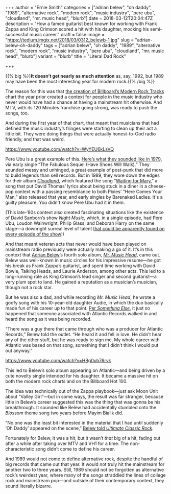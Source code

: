 +++
author = "Ernie Smith"
categories = ["adrian belew", "oh daddy", "1989", "alternative rock", "modern rock", "music industry", "pere ubu", "cloudland", "mr. music head", "blurb"]
date = 2018-03-12T20:04:47Z
description = "How a famed guitarist best known for working with Frank Zappa and King Crimson scored a hit with his daughter, mocking his semi-successful music career."
draft = false
image = "https://tedium.imgix.net/2018/03/0312_belewb-1.jpg"
slug = "adrian-belew-oh-daddy"
tags = ["adrian belew", "oh daddy", "1989", "alternative rock", "modern rock", "music industry", "pere ubu", "cloudland", "mr. music head", "blurb"]
variant = "blurb"
title = "Literal Dad Rock"

+++

{{% big %}}**It doesn’t get nearly as much attention** as, say, 1992, but 1989 may have been the most interesting year for modern rock.{{% /big %}}

The reason for this was that [the creation of Billboard’s Modern Rock Tracks](https://pitchfork.com/features/article/9214-radio-friendly-unit-shifters-25-years-of-billboards-alternative-music-chart/) chart the year prior created a context for people in the music industry who never would have had a chance at having a mainstream hit otherwise. And MTV, with its 120 Minutes franchise going strong, was ready to push the songs, too.

And during the first year of that chart, that meant that musicians that had defined the music industry’s fringes were starting to clean up their act a little bit. They were doing things that were actually honest-to-God radio friendly, and that was weird.

https://www.youtube.com/watch?v=WyYEU6kLsVQ

Pere Ubu is a great example of this. [Here’s what they sounded like in 1979](https://www.youtube.com/watch?v=3NeQgzBZ_G0), via early single “The Fabulous Sequel (Have Shoes Will Walk).” They sounded messy and unhinged, a great example of post-punk that did more to build legends than sell records. But in 1989, they wore down the edges for their album [*Cloudland*](http://amzn.to/2p817A9), which featured the song “[Waiting for Mary](https://www.youtube.com/watch?v=WyYEU6kLsVQ),” a song that put David Thomas’ lyrics about being stuck in a diner in a cheese-pop context with a passing resemblance to both Pixies’ “Here Comes Your Man,” also released that year, and early singles by Barenaked Ladies. It's a guilty pleasure. You didn't know Pere Ubu had it in them.

(This late-‘80s context also created fascinating situations like the existence of David Sanborn’s show *Night Music*, which, in a single episode, had Pere Ubu, Loudon Wainwright, Philip Glass, and Deborah Harry on the same stage—a downright surreal level of talent [that could be apparently found on every episode of the show](https://www.nashvillescene.com/music/article/13048701/twentyfive-years-later-hostsaxophonist-david-sanborn-looks-back-on-nbcs-sunday-night)!)

And that meant veteran acts that never would have been played on mainstream radio previously were actually making a go of it. It’s in this context that [Adrian Belew](https://www.allmusic.com/artist/adrian-belew-mn0000498577)’s fourth solo album, [*Mr. Music Head*](http://amzn.to/2Gkwu2H), came out. Belew was well-known in music circles for his impressive resume—he got his break as Frank Zappa’s guitarist, and spent time working with David Bowie, Talking Heads, and Laurie Anderson, among other acts. This led to a long-running role as King Crimson’s lead singer and second guitarist—a very plum spot to land. He gained a reputation as a musician’s musician, though not a rock star.

But he was also a dad, and while recording *Mr. Music Head*, he wrote a goofy song with his 10-year-old daughter Audie, in which the duo basically made fun of his career up to that point. [Per *Something Else*](http://somethingelsereviews.com/2015/04/28/adrian-belew-mr-music-head-oh-daddy/), it just so happened that someone associated with Atlantic Records walked in and heard the song as it was being recorded.

“There was a guy there that came through who was a producer for Atlantic Records,” Belew told the outlet. “He heard it and fell in love. He didn’t hear any of the other stuff, but he was ready to sign me. My whole career with Atlantic was based on that song, something that I didn’t think I would put out anyway.”

https://www.youtube.com/watch?v=HBg0uh76rvk

This led to Belew’s solo album appearing on Atlantic—and being driven by a cute novelty single intended for his daughter. It became a massive hit on both the modern rock charts and on the Billboard Hot 100. 

The idea was technically out of the Zappa playbook—just ask Moon Unit about “Valley Girl”—but in some ways, the result was far stranger, because little in Belew’s career suggested this was the thing that was gonna be his breakthrough. It sounded like Belew had accidentally stumbled onto the *Blossom* theme song two years before Mayim Bialik did.

“No one was the least bit interested in the material that I had until suddenly ‘Oh Daddy’ appeared on the scene,” [Belew told *Ultimate Classic Rock*](http://ultimateclassicrock.com/adrian-belew-mr-music-head/).

Fortunately for Belew, it was a hit, but it wasn’t *that* big of a hit, fading out after a while after taking over MTV and VH1 for a time. The non-characteristic song didn’t come to define his career.

And 1989 would not come to define alternative rock, despite the handful of big records that came out that year. It would not truly hit the mainstream for another two to three years. Still, 1989 should not be forgotten as alternative rock’s weirdest year, where many of the songs straddled the lines of college rock and mainstream pop—and outside of their contemporary context, they sound literally bizarre.